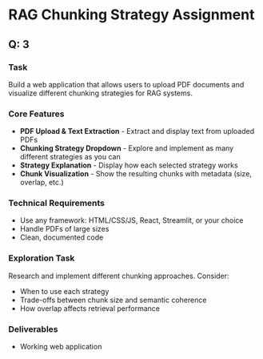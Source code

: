 # RAG Chunking Strategy Assignment

## Q: 3

### Task

Build a web application that allows users to upload PDF documents and visualize different chunking strategies for RAG systems.

### Core Features

- **PDF Upload & Text Extraction** - Extract and display text from uploaded PDFs
- **Chunking Strategy Dropdown** - Explore and implement as many different strategies as you can
- **Strategy Explanation** - Display how each selected strategy works
- **Chunk Visualization** - Show the resulting chunks with metadata (size, overlap, etc.)

### Technical Requirements

- Use any framework: HTML/CSS/JS, React, Streamlit, or your choice
- Handle PDFs of large sizes
- Clean, documented code

### Exploration Task

Research and implement different chunking approaches. Consider:

- When to use each strategy
- Trade-offs between chunk size and semantic coherence
- How overlap affects retrieval performance

### Deliverables

- Working web application